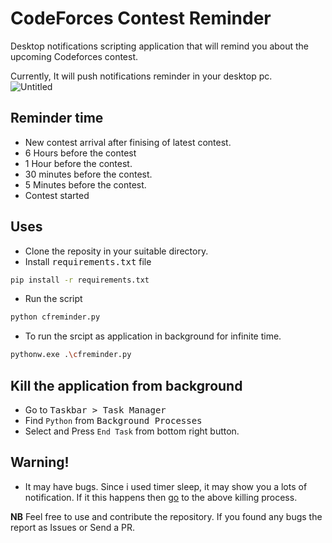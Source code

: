 # CodeForces Contest Reminder
Desktop notifications scripting application that will remind you about the upcoming Codeforces contest.

Currently, It will push notifications reminder in your desktop pc. <br/>
![Untitled](https://user-images.githubusercontent.com/17263976/132727396-9c515aa9-9879-485f-bbff-2b3f3e38bc9f.png)

## Reminder time
- New contest arrival after finising of latest contest.
- 6 Hours before the contest
- 1 Hour before the contest.
- 30 minutes before the contest.
- 5 Minutes before the contest.
- Contest started

## Uses
- Clone the reposity in your suitable directory.
- Install <kbd>requirements.txt</kbd> file
```bash
pip install -r requirements.txt
```
- Run the script
```bash
python cfreminder.py
```
- To run the srcipt as application in background for infinite time.
```bash
pythonw.exe .\cfreminder.py
```
## Kill the application from background
- Go to <kbd>Taskbar > Task Manager</kbd>
- Find `Python` from <kbd> Background Processes </kbd>
- Select and Press `End Task` from bottom right button.

## Warning!
- It may have bugs. Since i used timer sleep, it may show you a lots of notification. If it this happens then [go](#Kill-the-application-from-background) to the above killing process. 

**NB** Feel free to use and contribute the repository. If you found any bugs the report as Issues or Send a PR.
